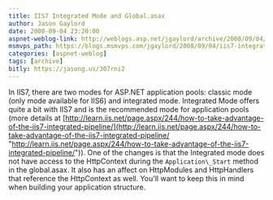 ```yaml
---
title: IIS7 Integrated Mode and Global.asax
author: Jason Gaylord
date: 2008-09-04 23:20:00
aspnet-weblog-link: http://weblogs.asp.net/jgaylord/archive/2008/09/04/iis7-integrated-mode-and-global-asax.aspx
msmvps_path: https://blogs.msmvps.com/jgaylord/2008/09/04/iis7-integrated-mode-and-global-asax/
categories: [aspnet-weblog]
tags: [archive]
bitly: https://jasong.us/307rni2
---
```


In IIS7, there are two modes for ASP.NET application pools: classic mode (only mode available for IIS6) and integrated mode. Integrated Mode offers quite a bit with IIS7 and is the recommended mode for application pools (more details at [http://learn.iis.net/page.aspx/244/how-to-take-advantage-of-the-iis7-integrated-pipeline/](http://learn.iis.net/page.aspx/244/how-to-take-advantage-of-the-iis7-integrated-pipeline/ "http://learn.iis.net/page.aspx/244/how-to-take-advantage-of-the-iis7-integrated-pipeline/")). One of the changes is that the Integrated mode does not have access to the HttpContext during the `Application\_Start` method in the global.asax. It also has an affect on HttpModules and HttpHandlers that reference the HttpContext as well. You'll want to keep this in mind when building your application structure.